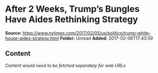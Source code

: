 # After 2 Weeks, Trump’s Bungles Have Aides Rethinking Strategy

**Source:** https://www.nytimes.com/2017/02/05/us/politics/trump-white-house-aides-strategy.html
**Folder:** Unread
**Added:** 2017-02-06T17:43:59




## Content
*Content would need to be fetched separately for web URLs*

